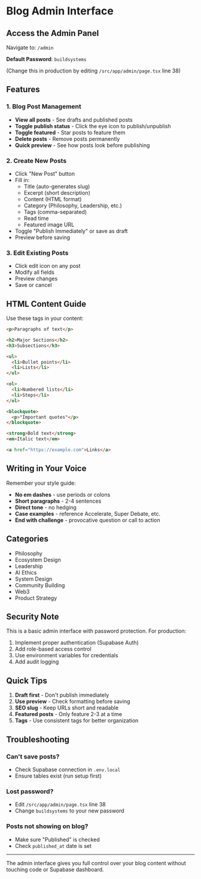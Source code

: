 # Blog Admin Interface

## Access the Admin Panel

Navigate to: `/admin`

**Default Password**: `buildsystems`

(Change this in production by editing `/src/app/admin/page.tsx` line 38)

## Features

### 1. Blog Post Management
- **View all posts** - See drafts and published posts
- **Toggle publish status** - Click the eye icon to publish/unpublish
- **Toggle featured** - Star posts to feature them
- **Delete posts** - Remove posts permanently
- **Quick preview** - See how posts look before publishing

### 2. Create New Posts
- Click "New Post" button
- Fill in:
  - Title (auto-generates slug)
  - Excerpt (short description)
  - Content (HTML format)
  - Category (Philosophy, Leadership, etc.)
  - Tags (comma-separated)
  - Read time
  - Featured image URL
- Toggle "Publish Immediately" or save as draft
- Preview before saving

### 3. Edit Existing Posts
- Click edit icon on any post
- Modify all fields
- Preview changes
- Save or cancel

## HTML Content Guide

Use these tags in your content:

```html
<p>Paragraphs of text</p>

<h2>Major Sections</h2>
<h3>Subsections</h3>

<ul>
  <li>Bullet points</li>
  <li>Lists</li>
</ul>

<ol>
  <li>Numbered lists</li>
  <li>Steps</li>
</ol>

<blockquote>
  <p>"Important quotes"</p>
</blockquote>

<strong>Bold text</strong>
<em>Italic text</em>

<a href="https://example.com">Links</a>
```

## Writing in Your Voice

Remember your style guide:
- **No em dashes** - use periods or colons
- **Short paragraphs** - 2-4 sentences
- **Direct tone** - no hedging
- **Case examples** - reference Accelerate, Super Debate, etc.
- **End with challenge** - provocative question or call to action

## Categories

- Philosophy
- Ecosystem Design
- Leadership
- AI Ethics
- System Design
- Community Building
- Web3
- Product Strategy

## Security Note

This is a basic admin interface with password protection. For production:
1. Implement proper authentication (Supabase Auth)
2. Add role-based access control
3. Use environment variables for credentials
4. Add audit logging

## Quick Tips

1. **Draft first** - Don't publish immediately
2. **Use preview** - Check formatting before saving
3. **SEO slug** - Keep URLs short and readable
4. **Featured posts** - Only feature 2-3 at a time
5. **Tags** - Use consistent tags for better organization

## Troubleshooting

### Can't save posts?
- Check Supabase connection in `.env.local`
- Ensure tables exist (run setup first)

### Lost password?
- Edit `/src/app/admin/page.tsx` line 38
- Change `buildsystems` to your new password

### Posts not showing on blog?
- Make sure "Published" is checked
- Check `published_at` date is set

---

The admin interface gives you full control over your blog content without touching code or Supabase dashboard.